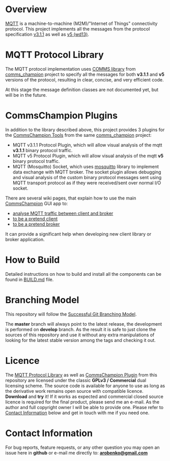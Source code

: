 # Overview
[MQTT](http://mqtt.org/) is a machine-to-machine (M2M)/"Internet of Things" 
connectivity protocol. This project implements all the messages from 
the protocol specification [v3.1.1](http://docs.oasis-open.org/mqtt/mqtt/v3.1.1/os/mqtt-v3.1.1-os.pdf) 
as well as [v5 (wd13)](https://www.oasis-open.org/committees/download.php/60716/mqtt-v5.0-wd13.pdf). 

# MQTT Protocol Library
The MQTT protocol implementation uses 
[COMMS library](https://github.com/arobenko/comms_champion#comms-library)
from [comms_champion](https://github.com/arobenko/comms_champion) project 
to specify all the messages for both **v3.1.1** and **v5** versions of the protocol,
resulting in clear, concise, and very efficient code.

At this stage the message definition classes are not documented yet, but will
be in the future.

# CommsChampion Plugins
In addition to the library described above, this project provides 3 plugins
for the [CommsChampion Tools](https://github.com/arobenko/comms_champion#commschampion-tools)
from the same [comms_champion](https://github.com/arobenko/comms_champion) project:

- MQTT v3.1.1 Protocol Plugin, which will allow visual analysis of the mqtt **v3.1.1** binary protocol traffic.
- MQTT v5 Protocol Plugin, which will allow visual analysis of the mqtt **v5** binary protocol traffic.
- MQTT (Mosquitto) Socket, which uses [mosquitto](http://mosquitto.org) library to implement data
    exchange with MQTT broker. The socket plugin allows debugging and visual
    analysis of the custom binary protocol messages sent using MQTT transport
    protocol as if they were received/sent over normal I/O socket.
    
There are several wiki pages, that explain how to use the main [CommsChampion](https://github.com/arobenko/comms_champion#commschampion-tools) GUI app to:

 - [analyse MQTT traffic between client and broker](https://github.com/arobenko/mqtt/wiki/Visual-Analysis-of-MQTT-Traffic-Between-Client-and-Broker)
 - [to be a pretend client](https://github.com/arobenko/mqtt/wiki/Using-CommsChampion-GUI-Tool-as-Pretend-MQTT-Client)
 - [to be a pretend broker](https://github.com/arobenko/mqtt/wiki/Using-CommsChampion-GUI-Tool-as-Pretend-MQTT-Broker)
 
 It can provide a significant help when developing new client library or broker application.

# How to Build
Detailed instructions on how to build and install all the components can be
found in [BUILD.md](BUILD.md) file.

# Branching Model
This repository will follow the 
[Successful Git Branching Model](http://nvie.com/posts/a-successful-git-branching-model/).

The **master** branch will always point to the latest release, the
development is performed on **develop** branch. As the result it is safe
to just clone the sources of this repository and use it without
any extra manipulations of looking for the latest stable version among the tags and
checking it out.

# Licence
The [MQTT Protocol Library](#mqtt-protocol-library) as well as [CommsChampion Plugin](#commschampion-plugin) 
from this repository are licensed under
the classic **GPLv3 / Commercial** dual licensing scheme. The
source code is available for anyone to use as long as the derivative work
remains open source with compatible licence. **Download** and **try** it! If it works
as expected and commercial closed source licence is required for the final
product, please send me an e-mail. As the author and full copyright owner I 
will be able to provide one. Please refer
to [Contact Information](#contact-information) below and get in touch with
me if you need one.

# Contact Information
For bug reports, feature requests, or any other question you may open an issue
here in **github** or e-mail me directly to: **arobenko@gmail.com**



